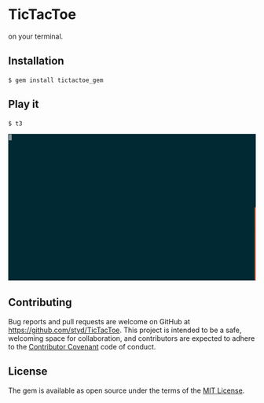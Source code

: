 # TicTacToe

on your terminal.

## Installation

    $ gem install tictactoe_gem

## Play it

    $ t3

![Play Screenshot](https://raw.githubusercontent.com/styd/TicTacToe/master/screenshot/play.gif)

## Contributing

Bug reports and pull requests are welcome on GitHub at https://github.com/styd/TicTacToe. This project is intended to be a safe, welcoming space for collaboration, and contributors are expected to adhere to the [Contributor Covenant](http://contributor-covenant.org) code of conduct.

## License

The gem is available as open source under the terms of the [MIT License](http://opensource.org/licenses/MIT).
